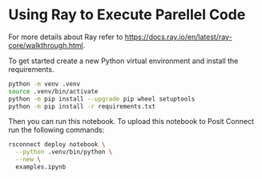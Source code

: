 # Using Ray to Execute Parellel Code

For more details about Ray refer to <https://docs.ray.io/en/latest/ray-core/walkthrough.html>.

To get started create a new Python virtual environment and install the requirements.

```bash
python -m venv .venv
source .venv/bin/activate
python -m pip install --upgrade pip wheel setuptools
python -m pip install -r requirements.txt
```

Then you can run this notebook. To upload this notebook to Posit Connect run the following commands:

```bash
rsconnect deploy notebook \
  --python .venv/bin/python \
  --new \
  examples.ipynb
```
